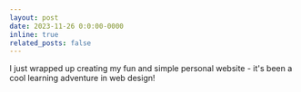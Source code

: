 ```yaml
---
layout: post
date: 2023-11-26 0:0:00-0000
inline: true
related_posts: false
---
```


I just wrapped up creating my fun and simple personal website - it's been a cool learning adventure in web design!
